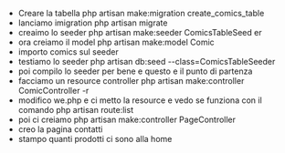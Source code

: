 - Creare la tabella php artisan make:migration create_comics_table
- lanciamo imigration php artisan migrate
- creaimo lo seeder php artisan make:seeder ComicsTableSeed
er
- ora creiamo il model php artisan  make:model Comic
- importo comics sul seeder
- testiamo lo seeder php artisan db:seed --class=ComicsTableSeeder
- poi compilo lo seeder per bene e questo e il punto di partenza
- facciamo un resource controller php artisan make:controller ComicController -r
- modifico we.php e ci metto la resource e vedo se funziona con il comando php artisan route:list
- poi ci creiamo php artisan make:controller PageController
- creo la pagina contatti
- stampo quanti prodotti ci sono alla home
